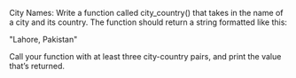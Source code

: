 City Names: Write a function called city_country() that takes in the name of a city and its country. The function should return a string formatted like this:

"Lahore, Pakistan"

Call your function with at least three city-country pairs, and print the value that’s returned.